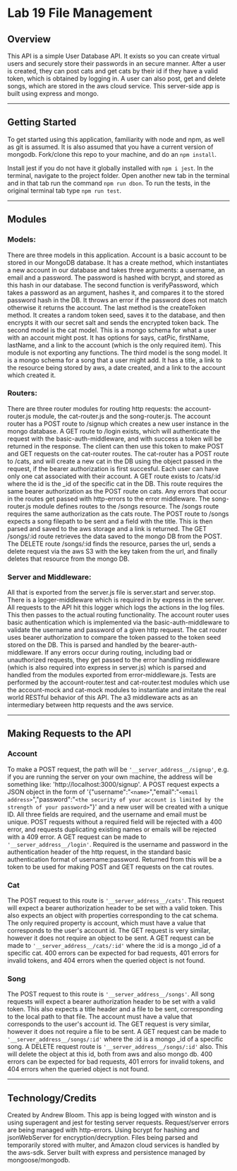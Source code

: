 # Lab 19 File Management

## Overview

This API is a simple User Database API. It exists so you can create virtual users and securely store their passwords in an secure manner. After a user is created, they can post cats and get cats by their id if they have a valid token, which is obtained by logging in. A user can also post, get and delete songs, which are stored in the aws cloud service. This server-side app is built using express and mongo.
***
## Getting Started

To get started using this application, familiarity with node and npm, as well as git is assumed. It is also assumed that you have a current version of mongodb. Fork/clone this repo to your machine, and do an `npm install`.

Install jest if you do not have it globally installed with `npm i jest`. In the terminal, navigate to the project folder. Open another new tab in the terminal and in that tab run the command `npm run dbon`. To run the tests, in the original terminal tab type `npm run test`.
***
## Modules

### Models:
There are three models in this application. Account is a basic account to be stored in our MongoDB database. It has a create method, which instantiates a new account in our database and takes three arguments: a username, an email and a password. The password is hashed with bcrypt, and stored as this hash in our database. The second function is verifyPassword, which takes a password as an argument, hashes it, and compares it to the stored password hash in the DB. It throws an error if the password does not match otherwise it returns the account. The last method is the createToken method. It creates a random token seed, saves it to the database, and then encrypts it with our secret salt and sends the encrypted token back. The second model is the cat model. This is a mongo schema for what a user with an account might post. It has  options for says, catPic, firstName, lastName, and a link to the account (which is the only required item). This module is not exporting any functions. The third model is the song model. It is a mongo schema for a song that a user might add. It has a title, a link to the resource being stored by aws, a date created, and a link to the account which created it. 

### Routers:
There are three router modules for routing http requests: the account-router.js module, the cat-router.js and the song-router.js. The account router has a POST route to /signup which creates a new user instance in the mongo database. A GET route to /login exists, which will authenticate the request with the basic-auth-middleware, and with success a token will be returned in the response. The client can then use this token to make POST and GET requests on the cat-router routes. The cat-router has a POST route to /cats, and will create a new cat in the DB using the object passed in the request, if the bearer authorization is first succesful. Each user can have only one cat associated with their account. A GET route exists to /cats/:id where the id is the _id of the specific cat in the DB. This route requires the same bearer authorization as the POST route on cats. Any errors that occur in the routes get passed with http-errors to the error middleware. The song-router.js module defines routes to the /songs resource. The /songs route requires the same authorization as the cats route. The POST route to /songs expects a song filepath to be sent and a field with the title. This is then parsed and saved to the aws storage and a link is returned. The GET /songs/:id route retrieves the data saved to the mongo DB from the POST. The DELETE route /songs/:id finds the resource, parses the url, sends a delete request via the aws S3 with the key taken from the url, and finally deletes that resource from the mongo DB.

### Server and Middleware:
All that is exported from the server.js file is server.start and server.stop. There is a logger-middleware which is required in by express in the server. All requests to the API hit this logger which logs the actions in the log files. This then passes to the actual routing functionality. The account router uses basic authentication which is implemented via the basic-auth-middleware to validate the username and password of a given http request. The cat router uses bearer authorization to compare the token passed to the token seed stored on the DB. This is parsed and handled by the bearer-auth-middleware. If any errors occur during routing, including bad or unauthorized requests, they get passed to the error handling middleware (which is also required into express in server.js) which is parsed and handled from the modules exported from error-middleware.js. Tests are performed by the account-router.test and cat-router.test modules which use the account-mock and cat-mock modules to instantiate and imitate the real world RESTful behavior of this API. The a3 middleware acts as an intermediary between http requests and the aws service.
***
## Making Requests to the API

### Account
To make a POST request, the path will be `'__server_address__/signup'`, e.g. if you are running the server on your own machine, the address will be something like: 'http://localhost:3000/signup'. A POST request expects a JSON object in the form of '{"username":"`<name>`","email":"`<email address>`","password":"`<the security of your account is limited by the strength of your password>`"}' and a new user will be created with a unique ID. All three fields are required, and the username and email must be unique. POST requests without a required field will be rejected with a 400 error, and requests duplicating existing names or emails will be rejected with a 409 error. A GET request can be made to `'__server_address__/login'`. Required is the username and password in the authentication header of the http request, in the standard basic authentication format of username:password. Returned from this will be a token to be used for making POST and GET requests on the cat routes.

### Cat
The POST request to this route is `'__server_address__/cats'`. This request will expect a bearer authorization header to be set with a valid token. This also expects an object with properties corresponding to the cat schema. The only required property is account, which must have a value that corresponds to the user's account id. The GET request is very similar, however it does not require an object to be sent. A GET request can be made to `'__server_address__/cats/:id'` where the :id is a mongo _id of a specific cat. 400 errors can be expected for bad requests, 401 errors for invalid tokens, and 404 errors when the queried object is not found.

### Song
The POST request to this route is `'__server_address__/songs'`. All song requests will expect a bearer authorization header to be set with a valid token. This also expects a title header and a file to be sent, corresponding to the local path to that file. The account must have a value that corresponds to the user's account id. The GET request is very similar, however it does not require a file to be sent. A GET request can be made to `'__server_address__/songs/:id'` where the :id is a mongo _id of a specific song. A DELETE request route is `'__server_address__/songs/:id'` also. This will delete the object at this id, both from aws and also mongo db. 400 errors can be expected for bad requests, 401 errors for invalid tokens, and 404 errors when the queried object is not found.
***
## Technology/Credits

Created by Andrew Bloom. This app is being logged with winston and is using superagent and jest for testing server requests. Request/server errors are being managed with http-errors. Using bcrypt for hashing and jsonWebServer for encryption/decryption. Files being parsed and temporarily stored with multer, and Amazon cloud services is handled by the aws-sdk. Server built with express and persistence managed by mongoose/mongodb.
